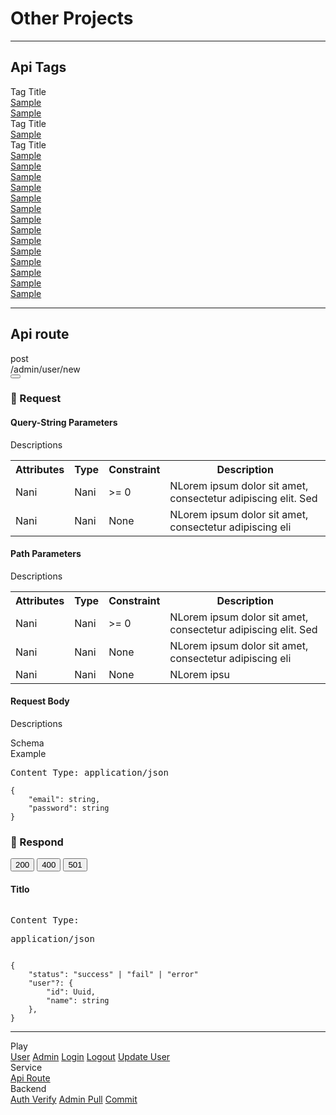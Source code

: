 # Other Projects

---
## Api Tags

<div class="dropdown-container">
<div class="dropdown">
    <div class="dropdown-header" onclick="toggleDropdown(this)">
        <span>Tag Title</span>
        <div class="dropdown-icon"></div>
    </div>
    <div class="dropdown-content">
        <a href="#api-route" class="dropdown-item"><span>Sample</span></a>
        <a href="#api-route" class="dropdown-item"><div>Sample</div></a>
    </div>
</div>
<div class="dropdown">
    <div class="dropdown-header" onclick="toggleDropdown(this)">
        <span>Tag Title</span>
        <div class="dropdown-icon"></div>
    </div>
    <div class="dropdown-content">
        <a href="#api-route" class="dropdown-item"><span>Sample</span></a>
    </div>
</div>
<div class="dropdown">
    <div class="dropdown-header" onclick="toggleDropdown(this)">
        <span>Tag Title</span>
        <div class="dropdown-icon"></div>
    </div>
    <div class="dropdown-content">
        <a href="#api-route" class="dropdown-item"><span>Sample</span></a>
        <a href="#api-route" class="dropdown-item"><div>Sample</div></a>
        <a href="#api-route" class="dropdown-item"><div>Sample</div></a>
        <a href="#api-route" class="dropdown-item"><div>Sample</div></a>
        <a href="#api-route" class="dropdown-item"><div>Sample</div></a>
        <a href="#api-route" class="dropdown-item"><div>Sample</div></a>
        <a href="#api-route" class="dropdown-item"><div>Sample</div></a>
        <a href="#api-route" class="dropdown-item"><div>Sample</div></a>
        <a href="#api-route" class="dropdown-item"><div>Sample</div></a>
        <a href="#api-route" class="dropdown-item"><div>Sample</div></a>
        <a href="#api-route" class="dropdown-item"><div>Sample</div></a>
        <a href="#api-route" class="dropdown-item"><div>Sample</div></a>
        <a href="#api-route" class="dropdown-item"><div>Sample</div></a>
        <a href="#api-route" class="dropdown-item"><div>Sample</div></a>
    </div>
</div>
</div>













---
## Api route
<div class="endpoint">
    <div class="method-post">post</div>
    /admin/user/new   
    <div class="buttons">
        <button class="clip-button" title="Copy to clipboard" aria-label="Copy to clipboard"
        onclick="navigator.clipboard.writeText('https://127.0.0.1:8080/admin/user/new')"
        >
        </button>
    </div>
</div>




### 🔸 Request
<div class="info-body" >
    <h4>Query-String Parameters</h4>
    <p>Descriptions<p>
    <table class="paramter-table">
        <tr class="head">
            <th>Attributes</th>
            <th>Type</th>
            <th>Constraint</th>
            <th>Description</th>
        </tr>
        <tr>
            <td>Nani</td>
            <td>Nani</td>
            <td>
            <div class="constraint-container">
                <div class="constraint">>= 0</div> 
            </div>
            </td>
            <td>NLorem ipsum dolor sit amet, consectetur adipiscing elit. Sed</td>
        </tr>
        <tr>
            <td>Nani</td>
            <td>Nani</td>
            <td>
            <div class="constraint-container">
                <div class="no-constraint">None</div> 
            </div>
            </td>
            <td>NLorem ipsum dolor sit amet, consectetur adipiscing eli</td>
        </tr>
    </table>
</div>

<div class="info-body request-body" id="/api/auth/login" method="post" type="application/json">
    <h4>Path Parameters</h4>
    <p>Descriptions<p>
    <table class="paramter-table">
        <tr class="head">
            <th>Attributes</th>
            <th>Type</th>
            <th>Constraint</th>
            <th>Description</th>
        </tr>
        <tr>
            <td>Nani</td>
            <td>Nani</td>
            <td>
            <div class="constraint-container">
                <div class="constraint">>= 0</div> 
            </div>
            </td>
            <td>NLorem ipsum dolor sit amet, consectetur adipiscing elit. Sed</td>
        </tr>
        <tr>
            <td>Nani</td>
            <td>Nani</td>
            <td>
            <div class="constraint-container">
                <div class="no-constraint">None</div> 
            </div>
            </td>
            <td>NLorem ipsum dolor sit amet, consectetur adipiscing eli</td>
        </tr>
        <tr>
            <td>Nani</td>
            <td>Nani</td>
            <td>
            <div class="constraint-container">
                <div class="no-constraint">None</div> 
            </div>
            </td>
            <td>NLorem ipsu</td>
        </tr>
    </table>
    
</div>

<div class="info-body request-body" id="/api/auth/login" method="post" type="application/json">
    <h4>Request Body</h4>
    <p>Descriptions<p>
    <div class="option-display">
        <div class="option-tab selected" data-tab="schema" onclick="setActiveTab(this)">Schema</div>
        <div class="option-tab" data-tab="example" onclick="setActiveTab(this)">Example</div>
        <div class="underline"></div>
    </div>
    <pre class="content-type">Content Type: application/json</pre>
    <pre><code class="language-json">{
    "email": string,
    "password": string
} 
</code></pre>
</div>


### 🔹 Respond
<div class="response-container" id="/api/auth/login" method="post">
    <div class="response-code">
        <button class="http-200" onclick="response_detail(this,200)">200</button>
        <button class="http-400" onclick="response_detail(this,400)">400</button>
        <button class="http-500" onclick="response_detail(this,500)">501</button>
    </div>
    <div class="info-body">
        <h4>Titlo </h4>
        <pre class="content-type"><p>Content Type: </p><p>application/json<p></pre>
        <pre><code class="language-json">{
    "status": "success" | "fail" | "error"
    "user"?: {
        "id": Uuid,
        "name": string
    },
}
</code></pre>
    </div>
</div>






---
<div class="dropdown-container">
<div class="dropdown">
<div class="dropdown-header" onclick="toggleDropdown(this)">
    <span>Play</span>
    <div class="dropdown-icon"></div>
</div>
<div class="dropdown-content">
    <a href="#user" class="dropdown-item"><span>User</span></a>
<a href="#admin" class="dropdown-item"><span>Admin</span></a>
<a href="#login" class="dropdown-item"><span>Login</span></a>
<a href="#logout" class="dropdown-item"><span>Logout</span></a>
<a href="#update-user" class="dropdown-item"><span>Update User</span></a>
</div>
</div>
<div class="dropdown">
<div class="dropdown-header" onclick="toggleDropdown(this)">
    <span>Service</span>
    <div class="dropdown-icon"></div>
</div>
<div class="dropdown-content">
    <a href="#api-route" class="dropdown-item"><span>Api Route</span></a>
</div>
</div>
<div class="dropdown">
<div class="dropdown-header" onclick="toggleDropdown(this)">
    <span>Backend</span>
    <div class="dropdown-icon"></div>
</div>
<div class="dropdown-content">
    <a href="#auth-verify" class="dropdown-item"><span>Auth Verify</span></a>
<a href="#admin-pull" class="dropdown-item"><span>Admin Pull</span></a>
<a href="#commit" class="dropdown-item"><span>Commit</span></a>
</div>
</div>
</div>
